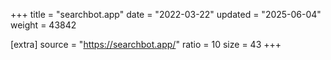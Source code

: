 +++
title = "searchbot.app"
date = "2022-03-22"
updated = "2025-06-04"
weight = 43842

[extra]
source = "https://searchbot.app/"
ratio = 10
size = 43
+++
